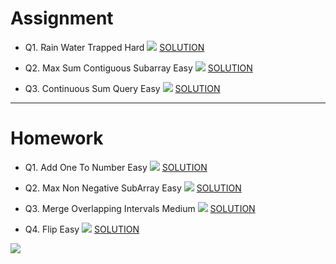 # Assignment

 

- Q1. Rain Water Trapped   Hard [![](https://img.shields.io/badge/-HARD-red)]() [SOLUTION](src/main/java/com/scaler/dsa/assignment/RainWaterTrapped.java)

- Q2. Max Sum Contiguous Subarray Easy [![](https://img.shields.io/badge/-EASY-green)]() [SOLUTION](src/main/java/com/scaler/dsa/assignment/MaxSumContiguousSubarray.java)

- Q3. Continuous Sum Query Easy [![](https://img.shields.io/badge/-EASY-green)]() [SOLUTION](src/main/java/com/scaler/dsa/assignment/ContinuousSumQuery.java)

*** 

# Homework

- Q1. Add One To Number Easy [![](https://img.shields.io/badge/-EASY-green)]() [SOLUTION](src/main/java/com/scaler/dsa/homework/AddOneToNumber.java)

- Q2. Max Non Negative SubArray Easy [![](https://img.shields.io/badge/-EASY-green)]() [SOLUTION](src/main/java/com/scaler/dsa/homework/MaxNonNegativeSubArray.java)

- Q3. Merge Overlapping Intervals Medium [![](https://img.shields.io/badge/-MEDIUM-yellow)]() [SOLUTION](src/main/java/com/scaler/dsa/homework/MergeOverlappingIntervals.java)

- Q4. Flip Easy [![](https://img.shields.io/badge/-EASY-green)]() [SOLUTION](src/main/java/com/scaler/dsa/homework/Flip.java)


[![](https://img.shields.io/badge/github-blue?style=for-the-badge)](https://github.com/pashmash372)


[//]: # (https://img.shields.io/badge/-EASY-green)

[//]: # ()

[//]: # ()

[//]: # (https://img.shields.io/badge/-MEDIUM-yellow)

[//]: # ()

[//]: # ()

[//]: # (https://img.shields.io/badge/-HARD-red)